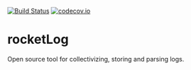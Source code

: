 [![Build Status](https://travis-ci.org/Hanstak/rocketLog.svg?branch=master)](https://travis-ci.org/Hamstak/rocketLog) [![codecov.io](https://codecov.io/github/Hamstak/rocketLog/coverage.svg?branch=master)](https://codecov.io/github/Hamstak/codecov.io?branch=master)

# rocketLog
Open source tool for collectivizing, storing and parsing logs.
